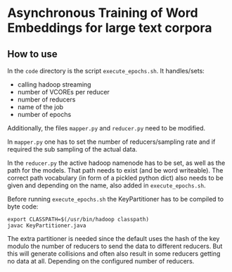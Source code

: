 # Asynchronous Training of Word Embeddings for large text corpora

## How to use

In the `code` directory is the script `execute_epochs.sh`. It
handles/sets:
* calling hadoop streaming
* number of VCOREs per reducer
* number of reducers
* name of the job
* number of epochs

Additionally, the files `mapper.py` and `reducer.py` need to be modified.

In `mapper.py` one has to set the number of reducers/sampling rate and if
required the sub sampling of the actual data.

In the `reducer.py` the active hadoop namenode has to be set, as well as
the path for the models. That path needs to exist (and be word writeable).
The correct path vocabulary (in form of a pickled python dict) also needs
to be given and depending on the name, also added in `execute_epochs.sh`.

Before running `execute_epochs.sh` the KeyPartitioner has to be compiled
to byte code:

```
export CLASSPATH=$(/usr/bin/hadoop classpath)
javac KeyPartitioner.java
```

The extra partitioner is needed since the default uses the hash of the key
modulo the number of reducers to send the data to different reducers. But
this will generate collisions and often also result in some reducers
getting no data at all. Depending on the configured number of reducers.
